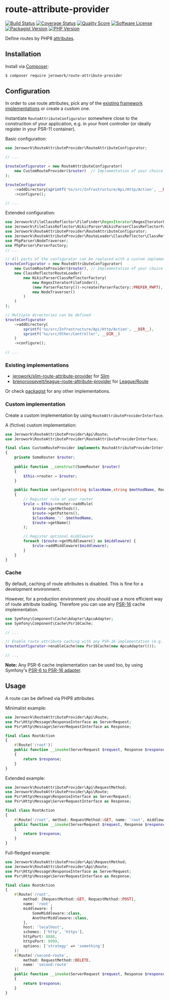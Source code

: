 # route-attribute-provider
[![Build Status](https://img.shields.io/endpoint.svg?url=https%3A%2F%2Factions-badge.atrox.dev%2Fjerowork%2Froute-attribute-provider%2Fbadge%3Fref%3Dmain&style=flat-square)](https://github.com/jerowork/route-attribute-provider/actions)
[![Coverage Status](https://img.shields.io/scrutinizer/coverage/g/jerowork/route-attribute-provider.svg?style=flat-square)](https://scrutinizer-ci.com/g/jerowork/route-attribute-provider/code-structure)
[![Quality Score](https://img.shields.io/scrutinizer/g/jerowork/route-attribute-provider.svg?style=flat-square)](https://scrutinizer-ci.com/g/jerowork/route-attribute-provider)
[![Software License](https://img.shields.io/badge/license-MIT-brightgreen.svg?style=flat-square)](LICENSE)
[![Packagist Version](https://img.shields.io/packagist/v/jerowork/route-attribute-provider.svg?style=flat-square&include_prereleases)](https://packagist.org/packages/jerowork/route-attribute-provider)
[![PHP Version](https://img.shields.io/badge/php-%5E8.1+-8892BF.svg?style=flat-square)](http://www.php.net)

Define routes by PHP8 [attributes]((https://stitcher.io/blog/attributes-in-php-8)).

## Installation
Install via [Composer](https://getcomposer.org):
```bash
$ composer require jerowork/route-attribute-provider
```

## Configuration
In order to use route attributes, pick any of the [existing framework implementations](#existing-implementations) or create a custom one.

Instantiate `RouteAttributeConfigurator` somewhere close to the construction of your application,
e.g. in your front controller (or ideally register in your PSR-11 container).

Basic configuration:
```php
use Jerowork\RouteAttributeProvider\RouteAttributeConfigurator;

// ...

$routeConfigurator = new RouteAttributeConfigurator(
    new CustomRouteProvider($router)  // Implementation of your choice
);

$routeConfigurator
    ->addDirectory(sprintf('%s/src/Infrastructure/Api/Http/Action', __DIR__))
    ->configure();

// ...
```

Extended configuration:
```php
use Jerowork\FileClassReflector\FileFinder\RegexIterator\RegexIteratorFileFinder;
use Jerowork\FileClassReflector\NikicParser\NikicParserClassReflectorFactory;
use Jerowork\RouteAttributeProvider\RouteAttributeConfigurator;
use Jerowork\RouteAttributeProvider\RouteLoader\ClassReflector\ClassReflectorRouteLoader;
use PhpParser\NodeTraverser;
use PhpParser\ParserFactory;
// ...

// All parts of the configurator can be replaced with a custom implementation
$routeConfigurator = new RouteAttributeConfigurator(
    new CustomRouteProvider($router), // Implementation of your choice
    new ClassReflectorRouteLoader(
        new NikicParserClassReflectorFactory(
            new RegexIteratorFileFinder(),
            (new ParserFactory())->create(ParserFactory::PREFER_PHP7),
            new NodeTraverser()
        )
    )
);

// Multiple directories can be defined
$routeConfigurator
    ->addDirectory(
        sprintf('%s/src/Infrastructure/Api/Http/Action', __DIR__),
        sprintf('%s/src/Other/Controller', __DIR__)
    )
    ->configure();

// ...
```

### Existing implementations
- [jerowork/slim-route-attribute-provider](https://github.com/jerowork/slim-route-attribute-provider) for [Slim](https://www.slimframework.com)
- [brenoroosevelt/league-route-attribute-provider](https://github.com/brenoroosevelt/league-route-attribute-provider) for [League/Route](https://github.com/thephpleague/route)

Or check [packagist](https://packagist.org/providers/jerowork/route-attribute-provider-implementation) for any other implementations.

### Custom implementation
Create a custom implementation by using `RouteAttributeProviderInterface`.

A (fictive) custom implementation:
```php
use Jerowork\RouteAttributeProvider\Api\Route;
use Jerowork\RouteAttributeProvider\RouteAttributeProviderInterface;

final class CustomRouteProvider implements RouteAttributeProviderInterface
{
    private SomeRouter $router;
    
    public function __construct(SomeRouter $router)
    {
        $this->router = $router;
    }

    public function configure(string $className,string $methodName, Route $route) : void
    {
        // Register rule at your router
        $rule = $this->router->addRule(
            $route->getMethods(),
            $route->getPattern(),
            $className.':'.$methodName,
            $route->getName()
        );

        // Register optional middleware
        foreach ($route->getMiddleware() as $middleware) {
            $rule->addMiddleware($middleware);
        }
    }
}
```

### Cache
By default, caching of route attributes is disabled. This is fine for a development environment.

However, for a production environment you should use a more efficient way of route attribute loading.
Therefore you can use any [PSR-16](https://www.php-fig.org/psr/psr-16) cache implementation.

```php
use Symfony\Component\Cache\Adapter\ApcuAdapter;
use Symfony\Component\Cache\Psr16Cache;

// ...

// Enable route attribute caching with any PSR-16 implementation (e.g. symfony/cache)
$routeConfigurator->enableCache(new Psr16Cache(new ApcuAdapter()));

// ...
```

**Note:** Any PSR-6 cache implementation can be used too, by using Symfony's [PSR-6 to PSR-16 adapter](https://symfony.com/doc/current/components/cache/psr6_psr16_adapters.html).

## Usage
A route can be defined via PHP8 attributes.

Minimalist example:

```php
use Jerowork\RouteAttributeProvider\Api\Route;
use Psr\Http\Message\ResponseInterface as ServerRequest;
use Psr\Http\Message\ServerRequestInterface as Response;

final class RootAction
{
    #[Route('/root')]
    public function __invoke(ServerRequest $request, Response $response) : Response
    {
        return $response;
    }
}
```

Extended example:

```php
use Jerowork\RouteAttributeProvider\Api\RequestMethod;
use Jerowork\RouteAttributeProvider\Api\Route;
use Psr\Http\Message\ResponseInterface as ServerRequest;
use Psr\Http\Message\ServerRequestInterface as Response;

final class RootAction
{
    #[Route('/root', method: RequestMethod::GET, name: 'root', middleware: SomeMiddleware::class)]
    public function __invoke(ServerRequest $request, Response $response) : Response
    {
        return $response;
    }
}
```

Full-fledged example:

```php
use Jerowork\RouteAttributeProvider\Api\RequestMethod;
use Jerowork\RouteAttributeProvider\Api\Route;
use Psr\Http\Message\ResponseInterface as ServerRequest;
use Psr\Http\Message\ServerRequestInterface as Response;

final class RootAction
{
    #[Route('/root',
        method: [RequestMethod::GET, RequestMethod::POST],
        name: 'root',
        middleware: [
            SomeMiddleware::class,
            AnotherMiddleware::class,
        ],
        host: 'localhost',
        schemes: ['http', 'https'],
        httpPort: 8888,
        httpsPort: 9999,
        options: ['strategy' => 'something']
    )]
    #[Route('/second-route',
        method: RequestMethod::DELETE,
        name: 'second-route'
    )]
    public function __invoke(ServerRequest $request, Response $response) : Response
    {
        return $response;
    }
}
```
